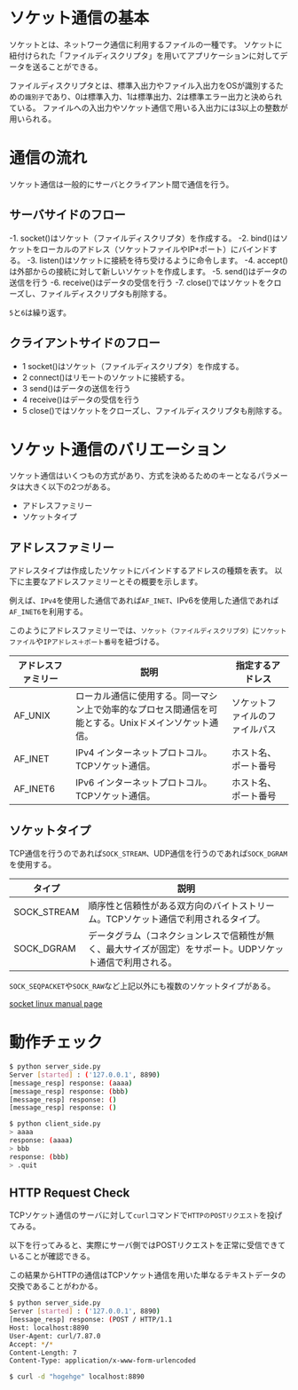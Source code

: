 # ソケット通信の基本

ソケットとは、ネットワーク通信に利用するファイルの一種です。
ソケットに紐付けられた「ファイルディスクリプタ」を用いてアプリケーションに対してデータを送ることができる。

ファイルディスクリプタとは、標準入出力やファイル入出力をOSが識別するための`識別子`であり、0は標準入力、1は標準出力、2は標準エラー出力と決められている。
ファイルへの入出力やソケット通信で用いる入出力には3以上の整数が用いられる。

# 通信の流れ

ソケット通信は一般的にサーバとクライアント間で通信を行う。

## サーバサイドのフロー

-1. socket()はソケット（ファイルディスクリプタ）を作成する。
-2. bind()はソケットをローカルのアドレス（ソケットファイルやIP+ポート）にバインドする。
-3. listen()はソケットに接続を待ち受けるように命令します。
-4. accept()は外部からの接続に対して新しいソケットを作成します。
-5. send()はデータの送信を行う
-6. receive()はデータの受信を行う
-7. close()ではソケットをクローズし、ファイルディスクリプタも削除する。

`5`と`6`は繰り返す。

## クライアントサイドのフロー

- 1 socket()はソケット（ファイルディスクリプタ）を作成する。
- 2 connect()はリモートのソケットに接続する。
- 3 send()はデータの送信を行う
- 4 receive()はデータの受信を行う
- 5 close()ではソケットをクローズし、ファイルディスクリプタも削除する。

# ソケット通信のバリエーション
ソケット通信はいくつもの方式があり、方式を決めるためのキーとなるパラメータは大きく以下の2つがある。

- アドレスファミリー
- ソケットタイプ

## アドレスファミリー

アドレスタイプは作成したソケットにバインドするアドレスの種類を表す。
以下に主要なアドレスファミリーとその概要を示します。

例えば、`IPv4`を使用した通信であれば`AF_INET`、IPv6を使用した通信であれば`AF_INET6`を利用する。

このようにアドレスファミリーでは、`ソケット（ファイルディスクリプタ）`に`ソケットファイル`や`IPアドレス＋ポート番号`を紐づける。


| アドレスファミリー | 説明 | 指定するアドレス |
| ---- | ---- | ---- |
| AF_UNIX | ローカル通信に使用する。同一マシン上で効率的なプロセス間通信を可能とする。Unixドメインソケット通信。 | ソケットファイルのファイルパス |
| AF_INET | IPv4 インターネットプロトコル。TCPソケット通信。 | ホスト名、ポート番号 |
| AF_INET6 | IPv6 インターネットプロトコル。TCPソケット通信。 | ホスト名、ポート番号 |

## ソケットタイプ

TCP通信を行うのであれば`SOCK_STREAM`、UDP通信を行うのであれば`SOCK_DGRAM`を使用する。

| タイプ | 説明 |
| ---- | ---- |
| SOCK_STREAM | 順序性と信頼性がある双方向のバイトストリーム。TCPソケット通信で利用されるタイプ。 |
| SOCK_DGRAM | データグラム（コネクションレスで信頼性が無く、最大サイズが固定）をサポート。UDPソケット通信で利用される。 |

`SOCK_SEQPACKET`や`SOCK_RAW`など上記以外にも複数のソケットタイプがある。

[socket linux manual page](https://man7.org/linux/man-pages/man2/socket.2.html)

# 動作チェック

```bash
$ python server_side.py
Server [started] : ('127.0.0.1', 8890)
[message_resp] response: (aaaa)
[message_resp] response: (bbb)
[message_resp] response: ()
[message_resp] response: ()
```

```bash
$ python client_side.py
> aaaa
response: (aaaa)
> bbb
response: (bbb)
> .quit
```

## HTTP Request Check

TCPソケット通信のサーバに対して`curl`コマンドで`HTTPのPOSTリクエスト`を投げてみる。

以下を行ってみると、実際にサーバ側ではPOSTリクエストを正常に受信できていることが確認できる。

この結果からHTTPの通信はTCPソケット通信を用いた単なるテキストデータの交換であることがわかる。

```bash
$ python server_side.py
Server [started] : ('127.0.0.1', 8890)
[message_resp] response: (POST / HTTP/1.1
Host: localhost:8890
User-Agent: curl/7.87.0
Accept: */*
Content-Length: 7
Content-Type: application/x-www-form-urlencoded
```

```bash
$ curl -d "hogehge" localhost:8890
```
